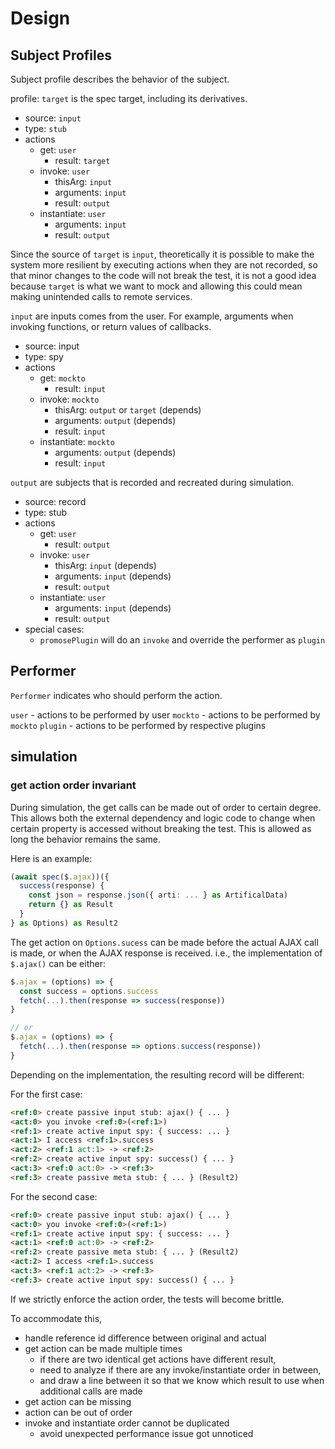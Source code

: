 # Design

## Subject Profiles

Subject profile describes the behavior of the subject.

profile: `target` is the spec target, including its derivatives.

- source: `input`
- type: `stub`
- actions
  - get: `user`
    - result: `target`
    <!-- - in-between-actions: `user`? -->
  - invoke: `user`
    - thisArg: `input`
    - arguments: `input`
    - result: `output`
    <!-- - in-between-actions:
      - profile: `target`
        - source: `input`
        - type: `stub`
        - actions
          - get: ignored
            - if the result is not used as the result of invocation, the get essentially does nothing
            - if the result is used as the result of invocation:
              - if it is new value, it will be `output` as dictated by `invoke` rule
              - if it is `input`, performer can be `mockto` (original), and `user` (as it is returned to user)
              - if it is `output`, nothing changes, as if it comes in as `invoke param` or `set value`, it already add `mockto` as performer.
            - result: `tbd`
              - if invoke returns this, it will be `output`
              - if invoke does not return this, -->
  - instantiate: `user`
    - arguments: `input`
    - result: `output`

Since the source of `target` is `input`,
theoretically it is possible to make the system more resilient by executing actions when they are not recorded,
so that minor changes to the code will not break the test,
it is not a good idea because `target` is what we want to mock and allowing this could mean making unintended calls to remote services.

`input` are inputs comes from the user.
For example, arguments when invoking functions,
or return values of callbacks.

- source: input
- type: spy
- actions
  - get: `mockto`
    - result: `input`
  - invoke: `mockto`
    - thisArg: `output` or `target` (depends)
    - arguments: `output` (depends)
    - result: `input`
  - instantiate: `mockto`
    - arguments: `output` (depends)
    - result: `input`

`output` are subjects that is recorded and recreated during simulation.

- source: record
- type: stub
- actions
  - get: `user`
    - result: `output`
  - invoke: `user`
    - thisArg: `input` (depends)
    - arguments: `input` (depends)
    - result: `output`
  - instantiate: `user`
    - arguments: `input` (depends)
    - result: `output`
- special cases:
  - `promosePlugin` will do an `invoke` and override the performer as `plugin`

## Performer

`Performer` indicates who should perform the action.

`user` - actions to be performed by user
`mockto` - actions to be performed by `mockto`
`plugin` - actions to be performed by respective plugins

## simulation

### get action order invariant

During simulation,
the get calls can be made out of order to certain degree.
This allows both the external dependency and logic code to change when certain property is accessed without breaking the test.
This is allowed as long the behavior remains the same.

Here is an example:

```ts
(await spec($.ajax))({
  success(response) {
    const json = response.json({ arti: ... } as ArtificalData)
    return {} as Result
  }
} as Options) as Result2
```

The get action on `Options.sucess` can be made before the actual AJAX call is made,
or when the AJAX response is received.
i.e., the implementation of `$.ajax()` can be either:

```ts
$.ajax = (options) => {
  const success = options.success
  fetch(...).then(response => success(response))
}

// or
$.ajax = (options) => {
  fetch(...).then(response => options.success(response))
}
```

Depending on the implementation, the resulting record will be different:

For the first case:

```md
<ref:0> create passive input stub: ajax() { ... }
<act:0> you invoke <ref:0>(<ref:1>)
<ref:1> create active input spy: { success: ... }
<act:1> I access <ref:1>.success
<act:2> <ref:1 act:1> -> <ref:2>
<ref:2> create active input spy: success() { ... }
<act:3> <ref:0 act:0> -> <ref:3>
<ref:3> create passive meta stub: { ... } (Result2)
```

For the second case:

```md
<ref:0> create passive input stub: ajax() { ... }
<act:0> you invoke <ref:0>(<ref:1>)
<ref:1> create active input spy: { success: ... }
<act:1> <ref:0 act:0> -> <ref:2>
<ref:2> create passive meta stub: { ... } (Result2)
<act:2> I access <ref:1>.success
<act:3> <ref:1 act:2> -> <ref:3>
<ref:3> create active input spy: success() { ... }
```

If we strictly enforce the action order, the tests will become brittle.

To accommodate this,

- handle reference id difference between original and actual
- get action can be made multiple times
  - if there are two identical get actions have different result,
  - need to analyze if there are any invoke/instantiate order in between,
  - and draw a line between it so that we know which result to use when additional calls are made
- get action can be missing
- action can be out of order
- invoke and instantiate order cannot be duplicated
  - avoid unexpected performance issue got unnoticed
